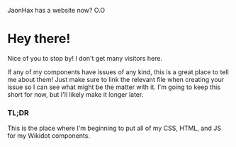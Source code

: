 JaonHax has a website now? O.O

# Hey there!

Nice of you to stop by! I don't get many visitors here.

If any of my components have issues of any kind, this is a great place to tell me about them! Just make sure to link the relevant file when creating your issue so I can see what might be the matter with it. I'm going to keep this short for now, but I'll likely make it longer later.

### TL;DR

This is the place where I'm beginning to put all of my CSS, HTML, and JS for my Wikidot components.
<!--stackedit_data:
eyJoaXN0b3J5IjpbLTQwNjIwMTU0M119
-->